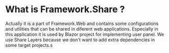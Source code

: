 
# What is Framework.Share ?

Actually it is a part of Framework.Web and contains some configurations and utilities that can be shared in diferent web applications. Especially in this application it is used by Blazor project for implementing user panel.
We use Share Layers because we don't want to add extra dependencies in some target projects.s
